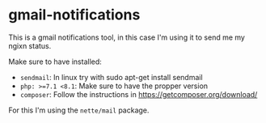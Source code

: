 # gmail-notifications

This is a gmail notifications tool, in this case I'm using it to send me my ngixn status.

Make sure to have installed:

 - `sendmail`: In linux try with sudo apt-get install sendmail
 - `php: >=7.1 <8.1`: Make sure to have the propper version
 - `composer`: Follow the instructions in https://getcomposer.org/download/

For this I'm using the `nette/mail` package.